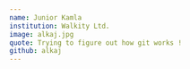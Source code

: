 ```yaml
---
name: Junior Kamla
institution: Walkity Ltd.
image: alkaj.jpg
quote: Trying to figure out how git works !
github: alkaj
---
```


